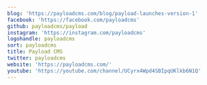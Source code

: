 ```yaml
---
blog: 'https://payloadcms.com/blog/payload-launches-version-1'
facebook: 'https://facebook.com/payloadcms'
github: payloadcms/payload
instagram: 'https://instagram.com/payloadcms'
logohandle: payloadcms
sort: payloadcms
title: Payload CMS
twitter: payloadcms
website: 'https://payloadcms.com/'
youtube: 'https://youtube.com/channel/UCyrx4Wpd4SBIpqUKlkb6N1Q'
---
```

